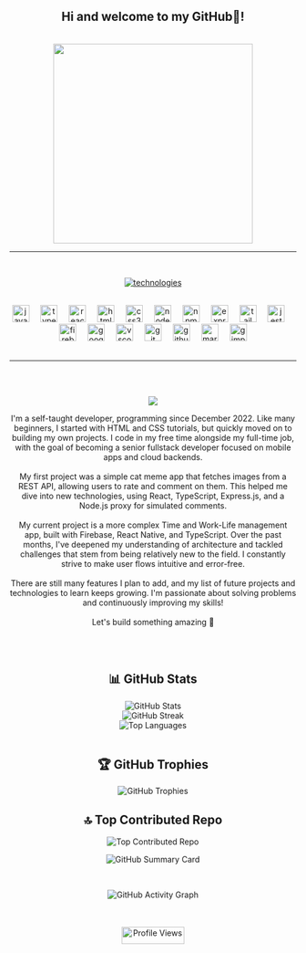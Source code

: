 <h2 align="center">Hi and welcome to my GitHub👋!</h2>

<br>

<div align="center">
<img height="350" src="https://media.giphy.com/media/v1.Y2lkPTc5MGI3NjExOTVkNXBjdDI1aGR2dnVrdHlyMzBsaDVnaWZkdDFsYjdiM3R3YTd0bCZlcD12MV9naWZzX3NlYXJjaCZjdD1n/TRFcNpyLTdo2kUmkwm/giphy.gif"  />
</div>
<hr/>
<br>
<p align="center">
  <a href="https://postimg.cc/MvYWQF8R">
    <img src="https://i.postimg.cc/9F6zs68x/technologies.jpg" alt="technologies" />
  </a>
</p>
  

<br clear="both">
 
<div align="center">


  
 
  <img src="https://cdn.jsdelivr.net/gh/devicons/devicon/icons/javascript/javascript-original.svg" height="30" alt="javascript logo"  />
  <img width="12" />
  <img src="https://cdn.jsdelivr.net/gh/devicons/devicon/icons/typescript/typescript-original.svg" height="30" alt="typescript logo"  />
  <img width="12" />
  <img src="https://cdn.jsdelivr.net/gh/devicons/devicon/icons/react/react-original.svg" height="30" alt="react logo"  />
  <img width="12" />
  <img src="https://cdn.jsdelivr.net/gh/devicons/devicon/icons/html5/html5-original.svg" height="30" alt="html5 logo"  />
  <img width="12" />
  <img src="https://cdn.jsdelivr.net/gh/devicons/devicon/icons/css3/css3-original.svg" height="30" alt="css3 logo"  />
  <img width="12" />
  <img src="https://cdn.jsdelivr.net/gh/devicons/devicon/icons/nodejs/nodejs-original.svg" height="30" alt="nodejs logo"  />
  <img width="12" />
  <img src="https://cdn.jsdelivr.net/gh/devicons/devicon/icons/npm/npm-original-wordmark.svg" height="30" alt="npm logo"  />
  <img width="12" />
  <img src="https://cdn.jsdelivr.net/gh/devicons/devicon/icons/express/express-original.svg" height="30" alt="express logo"  />
  <img width="12" />
  <img src="https://cdn.jsdelivr.net/gh/devicons/devicon/icons/tailwindcss/tailwindcss-original-wordmark.svg" height="30" alt="tailwindcss logo"  />
  <img width="12" />
  <img src="https://cdn.jsdelivr.net/gh/devicons/devicon/icons/jest/jest-plain.svg" height="30" alt="jest logo"  />
  <img width="12" />
  <img src="https://cdn.jsdelivr.net/gh/devicons/devicon/icons/firebase/firebase-plain.svg" height="30" alt="firebase logo"  />
  <img width="12" />
  <img src="https://cdn.jsdelivr.net/gh/devicons/devicon/icons/googlecloud/googlecloud-original.svg" height="30" alt="googlecloud logo"  />
  <img width="12" />
  <img src="https://cdn.jsdelivr.net/gh/devicons/devicon/icons/vscode/vscode-original.svg" height="30" alt="vscode logo"  />
  <img width="12" />
  <img src="https://cdn.jsdelivr.net/gh/devicons/devicon/icons/git/git-original.svg" height="30" alt="git logo"  />
  <img width="12" />
  <img src="https://cdn.jsdelivr.net/gh/devicons/devicon/icons/github/github-original.svg" height="30" alt="github logo"  />
  <img width="12" />
  <img src="https://cdn.jsdelivr.net/gh/devicons/devicon/icons/markdown/markdown-original.svg" height="30" alt="markdown logo"  />
  <img width="12" />
  <img src="https://cdn.jsdelivr.net/gh/devicons/devicon/icons/gimp/gimp-original.svg" height="30" alt="gimp logo"  />
</div>
<br>
<hr/>
<br><br>


<p align="center">
  <a href="https://postimg.cc/WDjtZRnV">
    <img src="https://i.postimg.cc/7LJzpwJ5/about.jpg" />
  </a>
</p>

<p align="center">I'm a self-taught developer, programming since December 2022. Like many beginners, I started with HTML and CSS tutorials, but quickly moved on to building my own projects. I code in my free time alongside my full-time job, with the goal of becoming a senior fullstack developer focused on mobile apps and cloud backends.<br><br>My first project was a simple cat meme app that fetches images from a REST API, allowing users to rate and comment on them. This helped me dive into new technologies, using React, TypeScript, Express.js, and a Node.js proxy for simulated comments.<br><br>My current project is a more complex Time and Work-Life management app, built with Firebase, React Native, and TypeScript. Over the past months, I've deepened my understanding of architecture and tackled challenges that stem from being relatively new to the field. I constantly strive to make user flows intuitive and error-free.<br><br>There are still many features I plan to add, and my list of future projects and technologies to learn keeps growing. I'm passionate about solving problems and continuously improving my skills!<br><br>Let's build something amazing 🚀</p>

<br><br>

<div align="center">

<h2> 📊 GitHub Stats</h2> 
</div>

<div align="center">
  <img src="https://github-readme-stats.vercel.app/api?username=John-CFO&theme=dark&hide_border=false&include_all_commits=true&count_private=true" alt="GitHub Stats" /><br/>
  <img src="https://github-readme-streak-stats.herokuapp.com/?user=John-CFO&theme=dark&hide_border=false" alt="GitHub Streak" /><br/>
  <img src="https://github-readme-stats.vercel.app/api/top-langs/?username=John-CFO&theme=dark&hide_border=false&include_all_commits=true&count_private=true&layout=compact" alt="Top Languages" />
</div>
<div align="center">
    <br>
<h2>🏆 GitHub Trophies</h2> 
</div>
  
<div align="center">

  <img src="https://github-profile-trophy.vercel.app/?username=John-CFO&theme=onedark&no-frame=true&no-bg=false&margin-w=4" alt="GitHub Trophies" />
  
</div>
<div align="center">
 
<h2> 🔝 Top Contributed Repo</h2> 
  </div>
<div align="center">
  <img src="https://github-contributor-stats.vercel.app/api?username=John-CFO&limit=5&theme=aura&combine_all_yearly_contributions=true" alt="Top Contributed Repo" />
  
   <br>
 
![GitHub Summary Card](https://github-profile-summary-cards.vercel.app/api/cards/profile-details?username=John-CFO&theme=dracula)
 
 <br>
 
![GitHub Activity Graph](https://github-readme-activity-graph.vercel.app/graph?username=John-CFO&theme=react-dark)

</div>





<div align="center">
  <br>
  <br>
  <a href="https://visitcount.itsvg.in">
    <img width="110" height="30"  src="https://visitcount.itsvg.in/api?id=John-CFO&icon=6&color=12" alt="Profile Views" />
  </a>
</div>

<!-- Proudly created with GPRM ( https://gprm.itsvg.in ) -->
